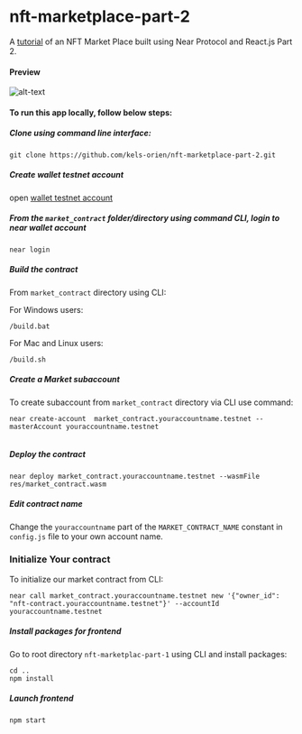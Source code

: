 # nft-marketplace-part-2
A [tutorial](https://dev.to/kels_orien/building-a-full-stack-nft-market-place-with-near-protocol-and-reactjs-part-2-5136) of an NFT Market Place built using Near Protocol and React.js Part 2.

#### Preview
![alt-text](https://res.cloudinary.com/dofiasjpi/image/upload/v1653483048/near-tutorial-nfts/nft-marketplace-2.png)


#### To run this app locally, follow below steps:

##### Clone using command line interface:
```
git clone https://github.com/kels-orien/nft-marketplace-part-2.git
```

##### Create wallet testnet account
open [wallet testnet account](wallet.testnet.near.org/)


##### From the `market_contract` folder/directory using command CLI, login to near wallet account


`near login`


##### Build the contract
From `market_contract` directory using CLI:

For Windows users:

```
/build.bat
```

For Mac and Linux users:

```
/build.sh
```

##### Create a  Market subaccount

To create subaccount from `market_contract` directory via CLI use command:

```
near create-account  market_contract.youraccountname.testnet --masterAccount youraccountname.testnet


```

##### Deploy the contract
```
near deploy market_contract.youraccountname.testnet --wasmFile res/market_contract.wasm

```





##### Edit contract name

Change the `youraccountname` part of the `MARKET_CONTRACT_NAME` constant in `config.js` file to your own account name.


### Initialize Your contract

 To initialize our market contract from CLI:

```
near call market_contract.youraccountname.testnet new '{"owner_id": "nft-contract.youraccountname.testnet"}' --accountId youraccountname.testnet

```

##### Install packages for frontend

Go to root directory `nft-marketplac-part-1` using CLI and install packages:

```
cd ..
npm install

```

##### Launch frontend

```
npm start

```



